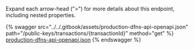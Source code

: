 Expand each arrow-head (">") for more details about this endpoint, including nested properties.  

 {% swagger src="../../.gitbook/assets/production-dfns-api-openapi.json" path="/public-keys/transactions/{transactionId}" method="get" %}
[production-dfns-api-openapi.json](../../.gitbook/assets/production-dfns-api-openapi.json)
{% endswagger %}
